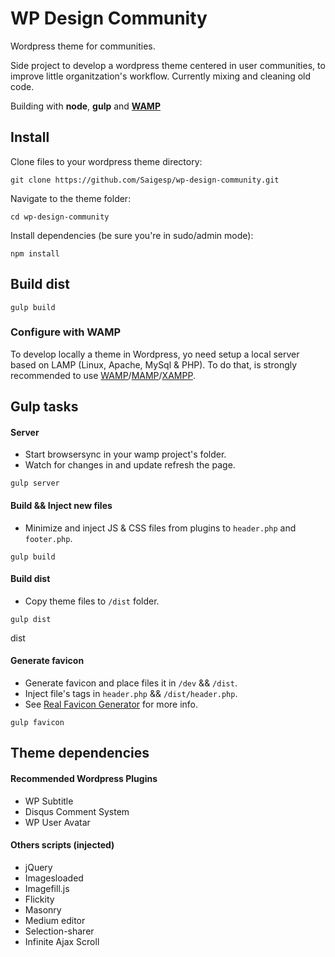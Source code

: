 # WP Design Community

Wordpress theme for communities.

Side project to develop a wordpress theme centered in user communities, to improve little organitzation's workflow. Currently mixing and cleaning old code.

Building with **node**, **gulp** and **[WAMP](#wamp_config)**

## Install
Clone files to your wordpress theme directory:
```
git clone https://github.com/Saigesp/wp-design-community.git
```
Navigate to the theme folder:
```
cd wp-design-community
```
Install dependencies (be sure you're in sudo/admin mode):
```
npm install
```
## Build dist
```
gulp build
```

### <a name="wamp_config"></a>Configure with WAMP
To develop locally a theme in Wordpress, yo need setup a local server based on LAMP (Linux, Apache, MySql & PHP). To do that, is strongly recommended to use [WAMP](http://www.wampserver.com/en/)/[MAMP](https://www.mamp.info/en/)/[XAMPP](https://www.apachefriends.org/index.html). 

## Gulp tasks
#### Server
 - Start browsersync in your wamp project's folder.
 - Watch for changes in and update refresh the page.

```
gulp server
```

#### Build && Inject new files

 - Minimize and inject JS & CSS files from plugins to `header.php` and `footer.php`.

```
gulp build
```

#### Build dist

 - Copy theme files to `/dist` folder.

```
gulp dist
```

dist 

#### Generate favicon

 - Generate favicon and place files it in `/dev` && `/dist`.
 - Inject file's tags in `header.php` && `/dist/header.php`.
 - See [Real Favicon Generator](http://realfavicongenerator.net/) for more info.

```
gulp favicon
```

## Theme dependencies

#### Recommended Wordpress Plugins
 - WP Subtitle
 - Disqus Comment System
 - WP User Avatar

#### Others scripts (injected)
 - jQuery
 - Imagesloaded
 - Imagefill.js
 - Flickity
 - Masonry
 - Medium editor
 - Selection-sharer
 - Infinite Ajax Scroll
